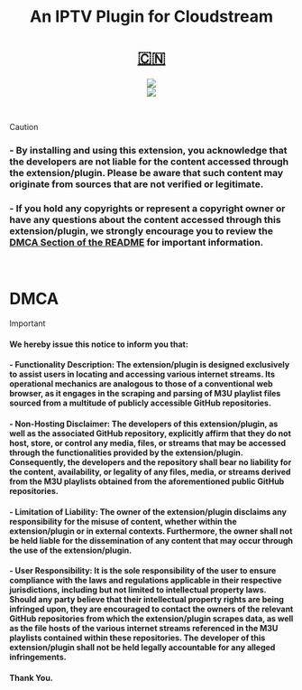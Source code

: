 <div align="center"><h1>An IPTV Plugin for Cloudstream </h1></div>
<div align="center"><a href="https://github.com/HaoTianming/cloudstream-extensions-iptv/blob/master/README_CN.md"><h1>🇨🇳</h1></a></div>
<p align="center">
  <a href="https://github.com/HaoTianming/cloudstream-extensions-iptv/raw/refs/heads/master/LICENSE"><img src="https://www.gnu.org/graphics/gplv3-127x51.png" /></a><br/>
  <a href="https://skillicons.dev">
    <img src="https://skillicons.dev/icons?i=kotlin,androidstudio,gradle,github,githubactions&theme=light&perline=5" />
  </a>
</p>

<br/>

> [!CAUTION]
> ### - By installing and using this extension, you acknowledge that the developers are not liable for the content accessed through the extension/plugin. Please be aware that such content may originate from sources that are not verified or legitimate.
> ### - If you hold any copyrights or represent a copyright owner or have any questions about the content accessed through this extension/plugin, we strongly encourage you to review the [DMCA Section of the README](https://github.com/HaoTianming/cloudstream-extensions-iptv#dmca) for important information.

<br/>


<h1>DMCA</h1>


> [!IMPORTANT]  
> #### We hereby issue this notice to inform you that:
> #### - Functionality Description: The extension/plugin is designed exclusively to assist users in locating and accessing various internet streams. Its operational mechanics are analogous to those of a conventional web browser, as it engages in the scraping and parsing of M3U playlist files sourced from a multitude of publicly accessible GitHub repositories.
> #### - Non-Hosting Disclaimer: The developers of this extension/plugin, as well as the associated GitHub repository, explicitly affirm that they do not host, store, or control any media, files, or streams that may be accessed through the functionalities provided by the extension/plugin. Consequently, the developers and the repository shall bear no liability for the content, availability, or legality of any files, media, or streams derived from the M3U playlists obtained from the aforementioned public GitHub repositories.
> #### - Limitation of Liability: The owner of the extension/plugin disclaims any responsibility for the misuse of content, whether within the extension/plugin or in external contexts. Furthermore, the owner shall not be held liable for the dissemination of any content that may occur through the use of the extension/plugin.
> #### - User Responsibility: It is the sole responsibility of the user to ensure compliance with the laws and regulations applicable in their respective jurisdictions, including but not limited to intellectual property laws. Should any party believe that their intellectual property rights are being infringed upon, they are encouraged to contact the owners of the relevant GitHub repositories from which the extension/plugin scrapes data, as well as the file hosts of the various internet streams referenced in the M3U playlists contained within these repositories. The developer of this extension/plugin shall not be held legally accountable for any alleged infringements.
> #### Thank You.
